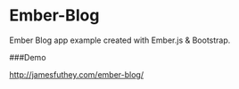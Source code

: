 Ember-Blog
==========

Ember Blog app example created with Ember.js & Bootstrap.

###Demo

http://jamesfuthey.com/ember-blog/
